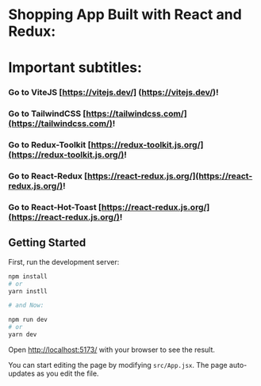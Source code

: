 # Shopping App Built with React and Redux: []()

# Important subtitles: 

### Go to ViteJS [https://vitejs.dev/] (https://vitejs.dev/)!

### Go to TailwindCSS [https://tailwindcss.com/](https://tailwindcss.com/)!

### Go to Redux-Toolkit [https://redux-toolkit.js.org/](https://redux-toolkit.js.org/)!

### Go to React-Redux [https://react-redux.js.org/](https://react-redux.js.org/)!

### Go to React-Hot-Toast [https://react-redux.js.org/](https://react-redux.js.org/)!

## Getting Started

First, run the development server:

```bash
npm install
# or
yarn instll

# and Now:

npm run dev
# or
yarn dev
```

Open [http://localhost:5173/](http://localhost:5173/) with your browser to see the result.

You can start editing the page by modifying `src/App.jsx`. The page auto-updates as you edit the file.
